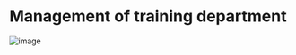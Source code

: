 # Management of training department
![image](https://github.com/Tam-NhuBh/Management-of-training-department/assets/94100591/f02ca90d-be8f-48ef-8bc0-0d4ca4b52595)
